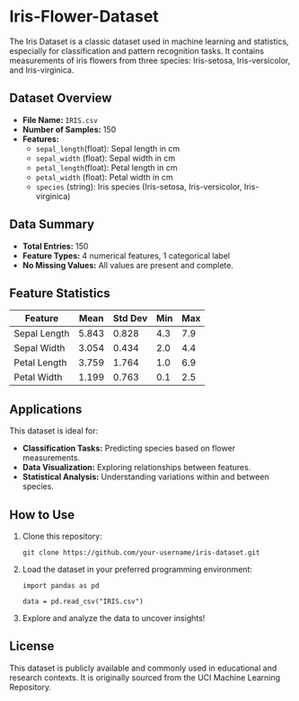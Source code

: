 # Iris-Flower-Dataset

The Iris Dataset is a classic dataset used in machine learning and statistics, especially for classification and pattern recognition tasks. It contains measurements of iris flowers from three species: Iris-setosa, Iris-versicolor, and Iris-virginica.

## Dataset Overview

- **File Name:** ``IRIS.csv``
- **Number of Samples:** 150
- **Features:**
  - ``sepal_length``(float): Sepal length in cm
  - ``sepal_width`` (float): Sepal width in cm
  - ``petal_length``(float): Petal length in cm
  - ``petal_width`` (float): Petal width in cm
  - ``species``    (string): Iris species (Iris-setosa, Iris-versicolor, Iris-virginica)

## Data Summary

- **Total Entries:** 150
- **Feature Types:** 4 numerical features, 1 categorical label
- **No Missing Values:** All values are present and complete.

## Feature Statistics

|**Feature**	| **Mean**	| **Std Dev**	| **Min**	| **Max** |
|-------------|-----------|-------------|---------|---------|
|Sepal Length	|5.843	    |0.828	      |4.3	    |7.9      |
|Sepal Width	|3.054	    |0.434	      |2.0	    |4.4      |
|Petal Length	|3.759	    |1.764	      |1.0	    |6.9      |
|Petal Width	|1.199	    |0.763	      |0.1	    |2.5      |

## Applications

This dataset is ideal for:
- **Classification Tasks:** Predicting species based on flower measurements.
- **Data Visualization:** Exploring relationships between features.
- **Statistical Analysis:** Understanding variations within and between species.

## How to Use
 1. Clone this repository:
    
    ``git clone https://github.com/your-username/iris-dataset.git``
    
 3. Load the dataset in your preferred programming environment:

      ``import pandas as pd``
    
     ``data = pd.read_csv("IRIS.csv")``
 
 3. Explore and analyze the data to uncover insights!

## License
This dataset is publicly available and commonly used in educational and research contexts. It is originally sourced from the UCI Machine Learning Repository.
